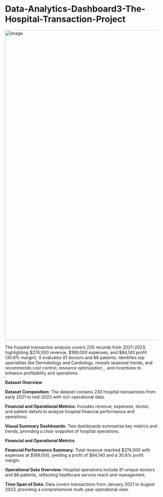 # Data-Analytics-Dashboard3-The-Hospital-Transaction-Project

<img width="1536" height="1024" alt="image" src="https://github.com/user-attachments/assets/b6b42283-d6fb-47b4-a257-1d92f9e02d22" />


The hospital transaction analysis covers 230 records from 2021–2023, highlighting $274,000 revenue, $189,000 expenses, and $84,140 profit (30.8% margin). It evaluates 81 doctors and 86 patients, identifies top specialties like Dermatology and Cardiology, reveals seasonal trends, and recommends cost control, resource optimization, , and incentives to enhance profitability and operations.


**Dataset Overview**

**Dataset Composition:** The dataset contains 230 hospital transactions from early 2021 to mid-2023 with rich operational data.

**Financial and Operational Metrics:** Includes revenue, expenses, doctor, and patient details to analyze hospital financial performance and operations.

**Visual Summary Dashboards:** Two dashboards summarize key metrics and trends, providing a clear snapshot of hospital operations.

**Financial and Operational Metrics**

**Financial Performance Summary:** Total revenue reached $274,000 with expenses at $189,000, yielding a profit of $84,140 and a 30.8% profit margin.

**Operational Data Overview:** Hospital operations include 81 unique doctors and 86 patients, reflecting healthcare service reach and management.

**Time Span of Data:** Data covers transactions from January 2021 to August 2023, providing a comprehensive multi-year operational view.


